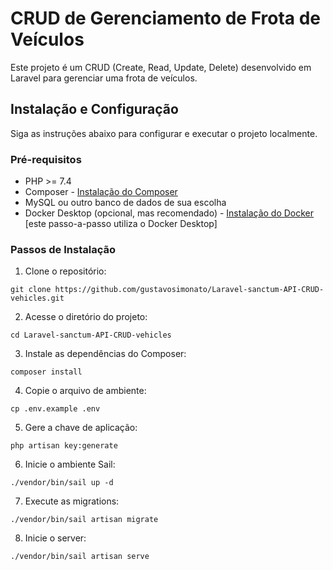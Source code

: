 # CRUD de Gerenciamento de Frota de Veículos

Este projeto é um CRUD (Create, Read, Update, Delete) desenvolvido em Laravel para gerenciar uma frota de veículos.

## Instalação e Configuração

Siga as instruções abaixo para configurar e executar o projeto localmente.

### Pré-requisitos

- PHP >= 7.4
- Composer - [Instalação do Composer](https://getcomposer.org/download/)
- MySQL ou outro banco de dados de sua escolha
- Docker Desktop (opcional, mas recomendado) - [Instalação do Docker](https://www.docker.com/products/docker-desktop)
[este passo-a-passo utiliza o Docker Desktop]
### Passos de Instalação

1. Clone o repositório:
```
git clone https://github.com/gustavosimonato/Laravel-sanctum-API-CRUD-vehicles.git
```

2. Acesse o diretório do projeto:
```
cd Laravel-sanctum-API-CRUD-vehicles
```

3. Instale as dependências do Composer:
```
composer install
```

4. Copie o arquivo de ambiente:
```
cp .env.example .env
```

5. Gere a chave de aplicação:
```
php artisan key:generate
```

6. Inicie o ambiente Sail:
```
./vendor/bin/sail up -d
```

7. Execute as migrations:
```
./vendor/bin/sail artisan migrate
```

8. Inicie o server:
```
./vendor/bin/sail artisan serve
```
